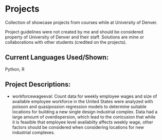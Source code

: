 # Projects
Collection of showcase projects from courses while at University of Denver.

Project guidelines were not created by me and should be considered property of University of Denver and their staff. Solutions are mine or collaborations with other students (credited on the projects).

## Current Languages Used/Shown:
Python, R

## Project Descriptions:
- workforcewageeval: Count data for weekly employee wages and size of available employee workforce in the United States were analyzed with poisson and quasipossion regression models to determine suitable locations for building a new single design industrial complex. Data had a large amount of overdispersion, which lead to the conlcusion that while it is feasible that employee level availabilty affects weekly wage, other factors should be considered when considering locations for new industrial complexes.
